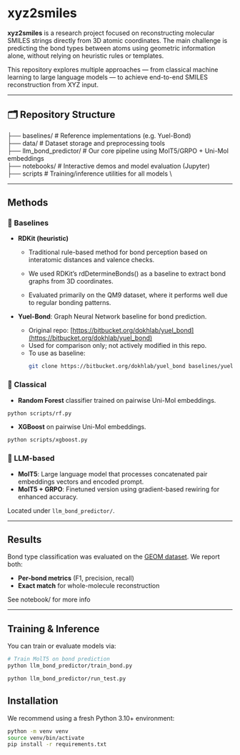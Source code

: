 # xyz2smiles

**xyz2smiles** is a research project focused on reconstructing molecular SMILES strings directly from 3D atomic coordinates. The main challenge is predicting the bond types between atoms using geometric information alone, without relying on heuristic rules or templates.

This repository explores multiple approaches — from classical machine learning to large language models — to achieve end-to-end SMILES reconstruction from XYZ input.

---

## 🗂️ Repository Structure


├── baselines/ # Reference implementations (e.g. Yuel-Bond) \
├── data/ # Dataset storage and preprocessing tools \
├── llm_bond_predictor/ # Our core pipeline using MolT5/GRPO + Uni-Mol embeddings \
├── notebooks/ # Interactive demos and model evaluation (Jupyter) \
├── scripts  # Training/inference utilities for all models \


---

## Methods


### 🔹 Baselines

- **RDKit (heuristic)**

    - Traditional rule-based method for bond perception based on interatomic distances and valence checks.

    - We used RDKit’s rdDetermineBonds() as a baseline to extract bond graphs from 3D coordinates.

    - Evaluated primarily on the QM9 dataset, where it performs well due to regular bonding patterns.


- **Yuel-Bond**: Graph Neural Network baseline for bond prediction.
  - Original repo: [https://bitbucket.org/dokhlab/yuel_bond](https://bitbucket.org/dokhlab/yuel_bond)
  - Used for comparison only; not actively modified in this repo.
  - To use as baseline:
    ```bash
    git clone https://bitbucket.org/dokhlab/yuel_bond baselines/yuel_bond
    ```


### 🔹 Classical
- **Random Forest** classifier trained on pairwise Uni-Mol embeddings.

```bash
python scripts/rf.py
```

- **XGBoost** on pairwise Uni-Mol embeddings.

```bash
python scripts/xgboost.py
```

### 🔹 LLM-based
- **MolT5**: Large language model that processes concatenated pair embeddings vectors and encoded prompt.
- **MolT5 + GRPO**: Finetuned version using gradient-based rewiring for enhanced accuracy.

Located under `llm_bond_predictor/`.

---

## Results

Bond type classification was evaluated on the [GEOM dataset](https://github.com/learningmatter-mit/geom). We report both:
- **Per-bond metrics** (F1, precision, recall)
- **Exact match** for whole-molecule reconstruction

See notebook/ for more info

---

## Training & Inference

You can train or evaluate models via:

```bash
# Train MolT5 on bond prediction
python llm_bond_predictor/train_bond.py 

python llm_bond_predictor/run_test.py
```


## Installation

We recommend using a fresh Python 3.10+ environment:

```bash
python -m venv venv
source venv/bin/activate
pip install -r requirements.txt